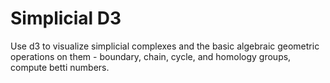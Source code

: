 # Simplicial D3

Use d3 to visualize simplicial complexes and the basic algebraic geometric operations on them - boundary, chain, cycle, and homology groups, compute betti numbers.